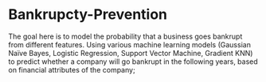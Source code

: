 # Bankrupcty-Prevention
The goal here is to model the probability that a business goes bankrupt from different features. Using various machine learning models (Gaussian Naïve Bayes, Logistic Regression, Support Vector Machine, Gradient KNN) to predict whether a company will go bankrupt in the following years, based on  financial attributes of the company;
